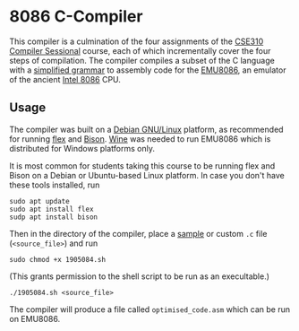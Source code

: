 # 8086 C-Compiler
This compiler is a culmination of the four assignments of the [CSE310 Compiler Sessional](../) course, each of which incrementally cover the four steps of compilation. The compiler compiles a subset of the C language with a [simplified grammar](../F3/grammar.txt) to assembly code for the [EMU8086](./emu8086-setup.exe), an emulator of the ancient [Intel 8086](https://en.wikipedia.org/wiki/Intel_8086) CPU. 

## Usage

The compiler was built on a [Debian GNU/Linux](https://www.debian.org/download) platform, as recommended for running [flex](https://github.com/westes/flex) and [Bison](https://github.com/akimd/bison). [Wine](https://wiki.winehq.org/Download) was needed to run EMU8086 which is distributed for Windows platforms only.

It is most common for students taking this course to be running flex and Bison on a Debian or Ubuntu-based Linux platform. In case you don't have these tools installed, run 
```
sudo apt update
sudo apt install flex
sudp apt install bison
```
Then in the directory of the compiler, place a [sample](../F4/inputs/) or custom `.c` file  (`<source_file>`)  and run 
```
sudo chmod +x 1905084.sh 
```
(This grants permission to the shell script to be run as an execultable.)
```
./1905084.sh <source_file>
```
The compiler will produce a file called `optimised_code.asm` which can be run on EMU8086.